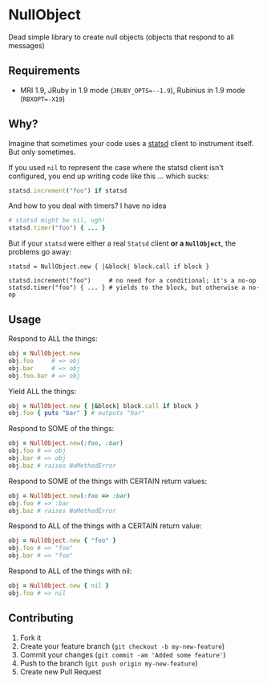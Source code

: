 # NullObject

Dead simple library to create null objects (objects that respond to all
messages)

## Requirements

* MRI 1.9, JRuby in 1.9 mode (`JRUBY_OPTS=--1.9`), Rubinius in 1.9 mode
  (`RBXOPT=-X19`)

## Why?

Imagine that sometimes your code uses a [statsd](https://github.com/etsy/statsd)
client to instrument itself. But only sometimes.

If you used `nil` to represent the case where the statsd client isn't configured,
you end up writing code like this ... which sucks:

```ruby
statsd.increment("foo") if statsd
```

And how to you deal with timers? I have no idea

```ruby
# statsd might be nil, ugh!
statsd.timer("foo") { ... }
```

But if your `statsd` were either a real `Statsd` client **or a `NullObject`**,
the problems go away:

```
statsd = NullObject.new { |&block| block.call if block }

statsd.increment("foo")     # no need for a conditional; it's a no-op
statsd.timer("foo") { ... } # yields to the block, but otherwise a no-op
```

## Usage

Respond to ALL the things:

```ruby
obj = NullObject.new
obj.foo     # => obj
obj.bar     # => obj
obj.foo.bar # => obj
```

Yield ALL the things:

```ruby
obj = NullObject.new { |&block| block.call if block }
obj.foo { puts "bar" } # outputs "bar"
```

Respond to SOME of the things:

```ruby
obj = NullObject.new(:foo, :bar)
obj.foo # => obj
obj.bar # => obj
obj.baz # raises NoMethodError
```

Respond to SOME of the things with CERTAIN return values:

```ruby
obj = NullObject.new(:foo => :bar)
obj.foo # => :bar
obj.baz # raises NoMethodError
```

Respond to ALL of the things with a CERTAIN return value:

```ruby
obj = NullObject.new { "foo" }
obj.foo # => "foo"
obj.bar # => "foo"
```

Respond to ALL of the things with nil:

```ruby
obj = NullObject.new { nil }
obj.foo # => nil
```

## Contributing

1. Fork it
2. Create your feature branch (`git checkout -b my-new-feature`)
3. Commit your changes (`git commit -am 'Added some feature'`)
4. Push to the branch (`git push origin my-new-feature`)
5. Create new Pull Request
